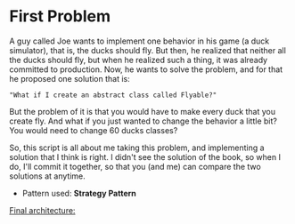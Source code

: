 #   First Problem
A guy called Joe wants to implement one behavior in his game (a duck simulator), that is, the ducks should fly.
But then, he realized that neither all the ducks should fly, but when he realized such a thing, it was already committed to production.
Now, he wants to solve the problem, and for that he proposed one solution that is:

    "What if I create an abstract class called Flyable?"

But the problem of it is that you would have to make every duck that you create fly.
And what if you just wanted to change the behavior a little bit? You would need to change 60 ducks classes?

So, this script is all about me taking this problem, and implementing a solution that I think is right.
I didn't see the solution of the book, so when I do, I'll commit it together, so that you (and me) can compare the two solutions at anytime.

  - Pattern used: **Strategy Pattern**

[Final architecture:](final-architecture.png)
